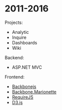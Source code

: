 # 2011-2016

Projects:

* Analytic
* Inquire
* Dashboards
* Wiki

Backend:

* ASP.NET MVC

Frontend:

* [Backbonejs](https://backbonejs.org/)
* [Backbone.Marionette](https://marionettejs.com/)
* [RequireJS](https://requirejs.org/)
* [D3.js](https://d3js.org/)

